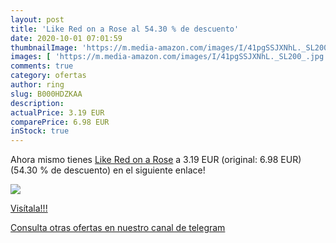 ```yaml
---
layout: post
title: 'Like Red on a Rose al 54.30 % de descuento'
date: 2020-10-01 07:01:59
thumbnailImage: 'https://m.media-amazon.com/images/I/41pgSSJXNhL._SL200_.jpg'
images: [ 'https://m.media-amazon.com/images/I/41pgSSJXNhL._SL200_.jpg' ]
comments: true
category: ofertas
author: ring
slug: B000HDZKAA
description:
actualPrice: 3.19 EUR
comparePrice: 6.98 EUR
inStock: true
---
```


Ahora mismo tienes [Like Red on a Rose](https://www.amazon.com/dp/B000HDZKAA/?tag=redken08-20) a 3.19 EUR (original: 6.98 EUR) (54.30 %  de descuento) en el siguiente enlace!

[![](https://m.media-amazon.com/images/I/41pgSSJXNhL._SL200_.jpg)](https://www.amazon.com/dp/B000HDZKAA/?tag=redken08-20)

[Visítala!!!](https://www.amazon.com/dp/B000HDZKAA/?tag=redken08-20)

[Consulta otras ofertas en nuestro canal de telegram](https://t.me/s/ofertas25)

